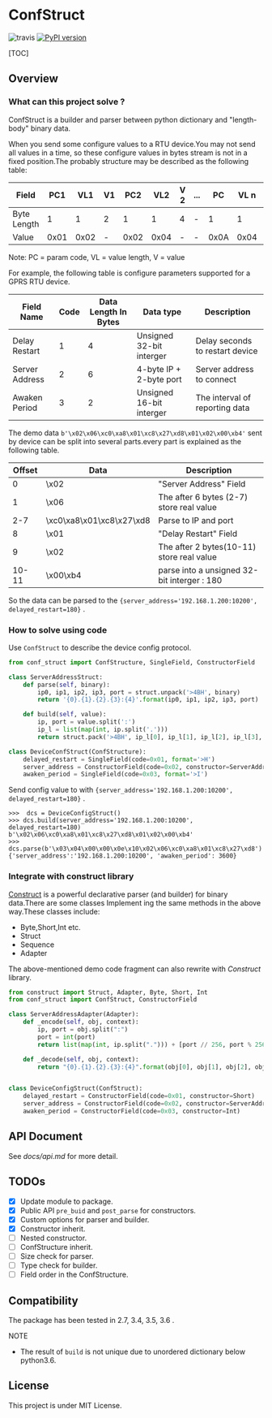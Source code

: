 #  ConfStruct

![travis](https://travis-ci.org/kinegratii/ConfStruct.svg?branch=master)
[![PyPI version](https://badge.fury.io/py/ConfStruct.svg)](https://badge.fury.io/py/ConfStruct)

[TOC]

## Overview

### What can this project solve  ?

ConfStruct is a builder and parser between python dictionary and  "length-body" binary data.

When you send some configure values to a RTU device.You may not send all values in a time,
so these configure values in bytes stream is not in a fixed position.The probably structure may be described as the following table:

| Field       | PC1  | VL1  | V1   | PC2  | VL2  | V 2  | ...  | PC   | VL n | V n  |
| ----------- | ---- | ---- | ---- | ---- | ---- | ---- | ---- | ---- | ---- | ---- |
| Byte Length | 1    | 1    | 2    | 1    | 1    | 4    | -    | 1    | 1    | 4    |
| Value       | 0x01 | 0x02 | -    | 0x02 | 0x04 | -    | -    | 0x0A | 0x04 | -    |

Note: PC = param code, VL = value length, V = value

For example, the following table is configure parameters supported for a GPRS RTU device.

| Field Name     | Code | Data Length In Bytes | Data type                | Description                     |
| -------------- | ---- | -------------------- | ------------------------ | ------------------------------- |
| Delay Restart  | 1    | 4                    | Unsigned 32-bit interger | Delay seconds to restart device |
| Server Address | 2    | 6                    | 4-byte IP + 2-byte port  | Server address to connect       |
| Awaken Period  | 3    | 2                    | Unsigned 16-bit interger | The interval of reporting data  |

The demo data `b'\x02\x06\xc0\xa8\x01\xc8\x27\xd8\x01\x02\x00\xb4'` sent by device can be split into several parts.every part is explained as the following table.

| Offset | Data                     | Description                              |
| ------ | ------------------------ | ---------------------------------------- |
| 0      | \x02                     | "Server Address" Field                   |
| 1      | \x06                     | The after 6 bytes (2-7) store real value |
| 2-7    | \xc0\xa8\x01\xc8\x27\xd8 | Parse to IP and  port                    |
| 8      | \x01                     | "Delay Restart" Field                    |
| 9      | \x02                     | The after 2 bytes(10-11) store real value |
| 10-11  | \x00\xb4                 | parse into a unsigned 32-bit interger : 180 |

So the data can be parsed to the `{server_address='192.168.1.200:10200', delayed_restart=180}` .

### How to solve using code

Use `ConfStruct` to describe the device config protocol.

```python
from conf_struct import ConfStructure, SingleField, ConstructorField

class ServerAddressStruct:
    def parse(self, binary):
        ip0, ip1, ip2, ip3, port = struct.unpack('>4BH', binary)
        return '{0}.{1}.{2}.{3}:{4}'.format(ip0, ip1, ip2, ip3, port)

    def build(self, value):
        ip, port = value.split(':')
        ip_l = list(map(int, ip.split('.')))
        return struct.pack('>4BH', ip_l[0], ip_l[1], ip_l[2], ip_l[3], int(port))

class DeviceConfStruct(ConfStructure):
    delayed_restart = SingleField(code=0x01, format='>H')
    server_address = ConstructorField(code=0x02, constructor=ServerAddressStruct())
    awaken_period = SingleField(code=0x03, format='>I')
```

Send config value to with `{server_address='192.168.1.200:10200', delayed_restart=180}` .

```
>>>  dcs = DeviceConfigStruct()
>>> dcs.build(server_address='192.168.1.200:10200', delayed_restart=180)
b'\x02\x06\xc0\xa8\x01\xc8\x27\xd8\x01\x02\x00\xb4'
>>> dcs.parse(b'\x03\x04\x00\x00\x0e\x10\x02\x06\xc0\xa8\x01\xc8\x27\xd8')
{'server_address':'192.168.1.200:10200', 'awaken_period': 3600}
```

### Integrate with construct library
[Construct](http://construct.readthedocs.io/en/latest/)  is a powerful declarative parser (and builder) for binary data.There are some classes Implement ing the same methods in the above way.These classes include:

- Byte,Short,Int etc.
- Struct
- Sequence
- Adapter

The above-mentioned demo code fragment can also rewrite with *Construct* library. 

```python
from construct import Struct, Adapter, Byte, Short, Int
from conf_struct import ConfStruct, ConstructorField

class ServerAddressAdapter(Adapter):
    def _encode(self, obj, context):
        ip, port = obj.split(":")
        port = int(port)
        return list(map(int, ip.split("."))) + [port // 256, port % 256]

    def _decode(self, obj, context):
        return "{0}.{1}.{2}.{3}:{4}".format(obj[0], obj[1], obj[2], obj[3], obj[4] * 256 + obj[5])


class DeviceConfigStruct(ConfStruct):
    delayed_restart = ConstructorField(code=0x01, constructor=Short)
    server_address = ConstructorField(code=0x02, constructor=ServerAddressAdapter(Byte[6]))
    awaken_period = ConstructorField(code=0x03, constructor=Int)
```

## API Document

See *docs/api.md* for more detail.

## TODOs

- [x] Update module to package.
- [x] Public API `pre_buid` and `post_parse` for constructors.
- [x] Custom options for parser and builder.
- [x] Constructor inherit.
- [ ] Nested constructor.
- [ ] ConfStructure inherit.
- [ ] Size check for parser.
- [ ] Type check for builder.
- [ ] Field order in the ConfStructure.

## Compatibility

The package has been tested in 2.7, 3.4, 3.5, 3.6 .

NOTE

- The result of `build` is not unique due to unordered dictionary below python3.6.

## License

This project is under MIT License.
